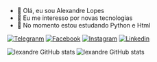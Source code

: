 - 👋 Olá, eu sou Alexandre Lopes
- 👀 Eu me interesso por novas tecnologias
- 🌱 No momento estou estudando Python e Html

[![Telegranm](https://img.shields.io/badge/Telegram-2CA5E0?style=for-the-badge&logo=telegram&logoColor=white)](https://web.telegram.org/k/@aslopeSlopes)
[![Facebook](https://img.shields.io/badge/Facebook-1877F2?style=for-the-badge&logo=facebook&logoColor=white)](https://www.facebook.com/alexandre.dasilvalopes.7)
[![Instagram](https://img.shields.io/badge/Instagram-E4405F?style=for-the-badge&logo=instagram&logoColor=white)](https://www.instagram.com/aslopesdasilva)
[![Linkedin](https://img.shields.io/badge/LinkedIn-0077B5?style=for-the-badge&logo=linkedin&logoColor=white)](https://www.linkedin.com/in/alexandredasilvalopes/)


![lexandre GitHub stats](https://github-readme-stats.vercel.app/api?username=0101AlexandreLopes&show_icons=true&theme=radical) 
![lexandre GitHub stats](https://media.giphy.com/media/v1.Y2lkPTc5MGI3NjExMjE1Y2MyMjNlMDFjNmZhODAzZjI1OWQ5YjBlYzNlMGQzODRiYmE5OSZlcD12MV9pbnRlcm5hbF9naWZzX2dpZklkJmN0PWc/Af2wkT8OTiu5RTj481/giphy.gif) 




